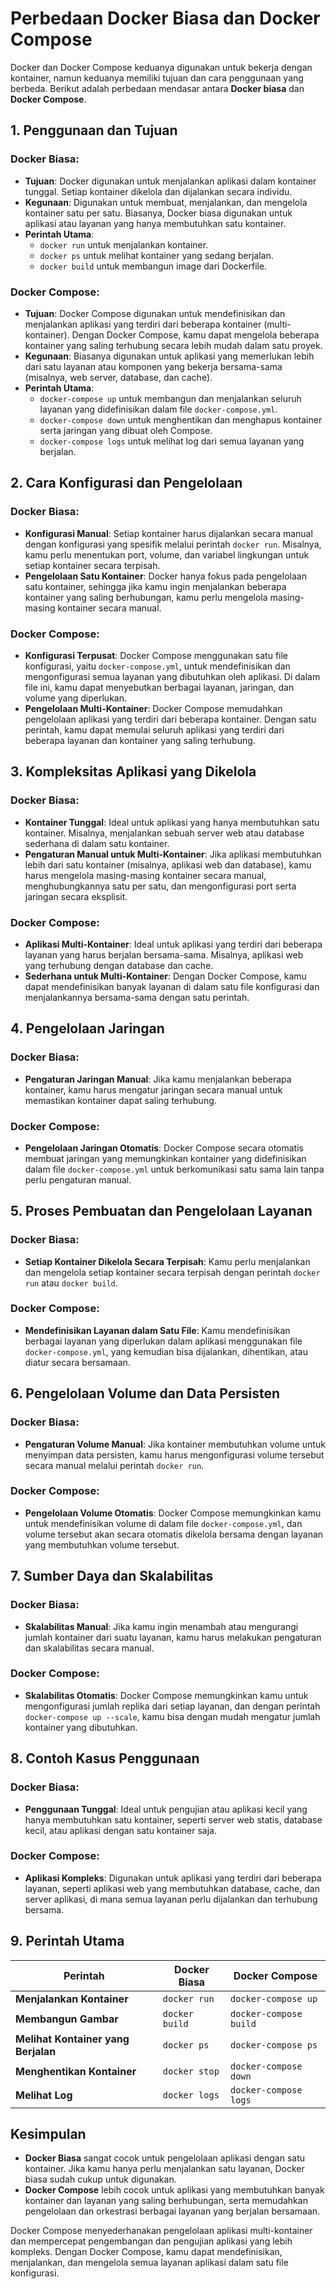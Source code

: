 # Perbedaan Docker Biasa dan Docker Compose

Docker dan Docker Compose keduanya digunakan untuk bekerja dengan kontainer, namun keduanya memiliki tujuan dan cara penggunaan yang berbeda. Berikut adalah perbedaan mendasar antara **Docker biasa** dan **Docker Compose**.

## 1. **Penggunaan dan Tujuan**

### Docker Biasa:
- **Tujuan**: Docker digunakan untuk menjalankan aplikasi dalam kontainer tunggal. Setiap kontainer dikelola dan dijalankan secara individu.
- **Kegunaan**: Digunakan untuk membuat, menjalankan, dan mengelola kontainer satu per satu. Biasanya, Docker biasa digunakan untuk aplikasi atau layanan yang hanya membutuhkan satu kontainer.
- **Perintah Utama**:
  - `docker run` untuk menjalankan kontainer.
  - `docker ps` untuk melihat kontainer yang sedang berjalan.
  - `docker build` untuk membangun image dari Dockerfile.

### Docker Compose:
- **Tujuan**: Docker Compose digunakan untuk mendefinisikan dan menjalankan aplikasi yang terdiri dari beberapa kontainer (multi-kontainer). Dengan Docker Compose, kamu dapat mengelola beberapa kontainer yang saling terhubung secara lebih mudah dalam satu proyek.
- **Kegunaan**: Biasanya digunakan untuk aplikasi yang memerlukan lebih dari satu layanan atau komponen yang bekerja bersama-sama (misalnya, web server, database, dan cache).
- **Perintah Utama**:
  - `docker-compose up` untuk membangun dan menjalankan seluruh layanan yang didefinisikan dalam file `docker-compose.yml`.
  - `docker-compose down` untuk menghentikan dan menghapus kontainer serta jaringan yang dibuat oleh Compose.
  - `docker-compose logs` untuk melihat log dari semua layanan yang berjalan.

## 2. **Cara Konfigurasi dan Pengelolaan**

### Docker Biasa:
- **Konfigurasi Manual**: Setiap kontainer harus dijalankan secara manual dengan konfigurasi yang spesifik melalui perintah `docker run`. Misalnya, kamu perlu menentukan port, volume, dan variabel lingkungan untuk setiap kontainer secara terpisah.
- **Pengelolaan Satu Kontainer**: Docker hanya fokus pada pengelolaan satu kontainer, sehingga jika kamu ingin menjalankan beberapa kontainer yang saling berhubungan, kamu perlu mengelola masing-masing kontainer secara manual.

### Docker Compose:
- **Konfigurasi Terpusat**: Docker Compose menggunakan satu file konfigurasi, yaitu `docker-compose.yml`, untuk mendefinisikan dan mengonfigurasi semua layanan yang dibutuhkan oleh aplikasi. Di dalam file ini, kamu dapat menyebutkan berbagai layanan, jaringan, dan volume yang diperlukan.
- **Pengelolaan Multi-Kontainer**: Docker Compose memudahkan pengelolaan aplikasi yang terdiri dari beberapa kontainer. Dengan satu perintah, kamu dapat memulai seluruh aplikasi yang terdiri dari beberapa layanan dan kontainer yang saling terhubung.

## 3. **Kompleksitas Aplikasi yang Dikelola**

### Docker Biasa:
- **Kontainer Tunggal**: Ideal untuk aplikasi yang hanya membutuhkan satu kontainer. Misalnya, menjalankan sebuah server web atau database sederhana di dalam satu kontainer.
- **Pengaturan Manual untuk Multi-Kontainer**: Jika aplikasi membutuhkan lebih dari satu kontainer (misalnya, aplikasi web dan database), kamu harus mengelola masing-masing kontainer secara manual, menghubungkannya satu per satu, dan mengonfigurasi port serta jaringan secara eksplisit.

### Docker Compose:
- **Aplikasi Multi-Kontainer**: Ideal untuk aplikasi yang terdiri dari beberapa layanan yang harus berjalan bersama-sama. Misalnya, aplikasi web yang terhubung dengan database dan cache.
- **Sederhana untuk Multi-Kontainer**: Dengan Docker Compose, kamu dapat mendefinisikan banyak layanan di dalam satu file konfigurasi dan menjalankannya bersama-sama dengan satu perintah.

## 4. **Pengelolaan Jaringan**

### Docker Biasa:
- **Pengaturan Jaringan Manual**: Jika kamu menjalankan beberapa kontainer, kamu harus mengatur jaringan secara manual untuk memastikan kontainer dapat saling terhubung.
  
### Docker Compose:
- **Pengelolaan Jaringan Otomatis**: Docker Compose secara otomatis membuat jaringan yang memungkinkan kontainer yang didefinisikan dalam file `docker-compose.yml` untuk berkomunikasi satu sama lain tanpa perlu pengaturan manual.

## 5. **Proses Pembuatan dan Pengelolaan Layanan**

### Docker Biasa:
- **Setiap Kontainer Dikelola Secara Terpisah**: Kamu perlu menjalankan dan mengelola setiap kontainer secara terpisah dengan perintah `docker run` atau `docker build`.
  
### Docker Compose:
- **Mendefinisikan Layanan dalam Satu File**: Kamu mendefinisikan berbagai layanan yang diperlukan dalam aplikasi menggunakan file `docker-compose.yml`, yang kemudian bisa dijalankan, dihentikan, atau diatur secara bersamaan.

## 6. **Pengelolaan Volume dan Data Persisten**

### Docker Biasa:
- **Pengaturan Volume Manual**: Jika kontainer membutuhkan volume untuk menyimpan data persisten, kamu harus mengonfigurasi volume tersebut secara manual melalui perintah `docker run`.
  
### Docker Compose:
- **Pengelolaan Volume Otomatis**: Docker Compose memungkinkan kamu untuk mendefinisikan volume di dalam file `docker-compose.yml`, dan volume tersebut akan secara otomatis dikelola bersama dengan layanan yang membutuhkan volume tersebut.

## 7. **Sumber Daya dan Skalabilitas**

### Docker Biasa:
- **Skalabilitas Manual**: Jika kamu ingin menambah atau mengurangi jumlah kontainer dari suatu layanan, kamu harus melakukan pengaturan dan skalabilitas secara manual.
  
### Docker Compose:
- **Skalabilitas Otomatis**: Docker Compose memungkinkan kamu untuk mengonfigurasi jumlah replika dari setiap layanan, dan dengan perintah `docker-compose up --scale`, kamu bisa dengan mudah mengatur jumlah kontainer yang dibutuhkan.

## 8. **Contoh Kasus Penggunaan**

### Docker Biasa:
- **Penggunaan Tunggal**: Ideal untuk pengujian atau aplikasi kecil yang hanya membutuhkan satu kontainer, seperti server web statis, database kecil, atau aplikasi dengan satu kontainer saja.
  
### Docker Compose:
- **Aplikasi Kompleks**: Digunakan untuk aplikasi yang terdiri dari beberapa layanan, seperti aplikasi web yang membutuhkan database, cache, dan server aplikasi, di mana semua layanan perlu dijalankan dan terhubung bersama.

## 9. **Perintah Utama**

| **Perintah**              | **Docker Biasa**              | **Docker Compose**             |
|---------------------------|-------------------------------|--------------------------------|
| **Menjalankan Kontainer**  | `docker run`                  | `docker-compose up`            |
| **Membangun Gambar**       | `docker build`                | `docker-compose build`         |
| **Melihat Kontainer yang Berjalan** | `docker ps`          | `docker-compose ps`            |
| **Menghentikan Kontainer** | `docker stop`                 | `docker-compose down`          |
| **Melihat Log**            | `docker logs`                 | `docker-compose logs`          |

## Kesimpulan

- **Docker Biasa** sangat cocok untuk pengelolaan aplikasi dengan satu kontainer. Jika kamu hanya perlu menjalankan satu layanan, Docker biasa sudah cukup untuk digunakan.
- **Docker Compose** lebih cocok untuk aplikasi yang membutuhkan banyak kontainer dan layanan yang saling berhubungan, serta memudahkan pengelolaan dan orkestrasi berbagai layanan yang berjalan bersamaan.

Docker Compose menyederhanakan pengelolaan aplikasi multi-kontainer dan mempercepat pengembangan dan pengujian aplikasi yang lebih kompleks. Dengan Docker Compose, kamu dapat mendefinisikan, menjalankan, dan mengelola semua layanan aplikasi dalam satu file konfigurasi.
